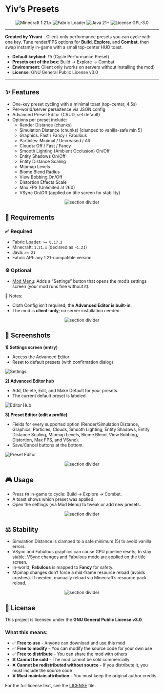 <!-- Modrinth README -->

# Yiv’s Presets

<p align="center">
  <img src="https://img.shields.io/badge/Available%20for%20Minecraft-1.21.x-ecebe6?labelColor=76feff&style=for-the-badge" alt="Minecraft 1.21.x"/>
  <img src="https://img.shields.io/badge/Loader-Fabric-ecebe6?labelColor=76feff&style=for-the-badge" alt="Fabric Loader"/>
  <img src="https://img.shields.io/badge/Java-21+-ecebe6?labelColor=76feff&style=for-the-badge" alt="Java 21+"/>
  <img src="https://img.shields.io/badge/License-GPL--3.0-ecebe6?labelColor=76feff&style=for-the-badge" alt="License GPL-3.0"/>
</p>

---

**Created by Yivani** - Client-only performance presets you can cycle with one key. Tune render/FPS options for **Build**, **Explore**, and **Combat**, then swap instantly in-game with a small top-center HUD toast.  

- **Default keybind**: `F9` (Cycle Performance Preset)  
- **Presets out of the box**: Build → Explore → Combat  
- **Environment**: Client only (works on servers without installing the mod)
- **License**: GNU General Public License v3.0  

---

## ✨ Features
- One-key preset cycling with a minimal toast (top-center, 4.5s)  
- Per-world/server persistence via JSON config  
- Advanced Preset Editor (CRUD, set default)  
- Options per preset include:  
  - Render Distance (chunks)  
  - Simulation Distance (chunks) [clamped to vanilla-safe min 5]  
  - Graphics: Fast / Fancy / Fabulous  
  - Particles: Minimal / Decreased / All  
  - Clouds: Off / Fast / Fancy  
  - Smooth Lighting (Ambient Occlusion) On/Off  
  - Entity Shadows On/Off  
  - Entity Distance Scaling  
  - Mipmap Levels  
  - Biome Blend Radius  
  - View Bobbing On/Off  
  - Distortion Effects Scale  
  - Max FPS (Unlimited at 260)  
  - VSync On/Off (applied on title screen for stability)  

<p align="center"><img src="https://i.imgur.com/eSeUBjO.png" alt="section divider"/></p>

## 🧩 Requirements

### ✅ Required
- Fabric Loader: `>= 0.17.2`  
- Minecraft: `1.21.x` (declared as `~1.21`)  
- Java: `>= 21`  
- Fabric API: any 1.21-compatible version  

### ⚙️ Optional
- [Mod Menu](https://modrinth.com/mod/modmenu): Adds a “Settings” button that opens the mod’s settings screen (your mod runs fine without it).  

📌 Notes:  
- Cloth Config isn’t required; the **Advanced Editor is built-in**.  
- The mod is **client-only**; no server installation needed.  

<p align="center"><img src="https://i.imgur.com/eSeUBjO.png" alt="section divider"/></p>

## 📸 Screenshots

**1) Settings screen (entry)**  
- Access the Advanced Editor  
- Reset to default presets (with confirmation dialog)  

![Settings](https://i.imgur.com/LdL3rWn.png)  

**2) Advanced Editor hub**  
- Add, Delete, Edit, and Make Default for your presets.  
- The current default preset is labeled.  

![Editor Hub](https://i.imgur.com/hd1HSnL.png)  

**3) Preset Editor (edit a profile)**  
- Fields for every supported option (Render/Simulation Distance, Graphics, Particles, Clouds, Smooth Lighting, Entity Shadows, Entity Distance Scaling, Mipmap Levels, Biome Blend, View Bobbing, Distortion, Max FPS, and VSync).  
- Save/Cancel buttons at the bottom.  

![Preset Editor](https://i.imgur.com/OcB6eQ2.png)  

<p align="center"><img src="https://i.imgur.com/eSeUBjO.png" alt="section divider"/></p>

## 🎮 Usage
- Press `F9` in-game to cycle: Build → Explore → Combat.  
- A toast shows which preset was applied.  
- Open the settings (via Mod Menu) to tweak or add new presets.  

<p align="center"><img src="https://i.imgur.com/eSeUBjO.png" alt="section divider"/></p>

## ⚖️ Stability
- Simulation Distance is clamped to a safe minimum (5) to avoid vanilla errors.  
- VSync and Fabulous graphics can cause GPU pipeline resets; to stay stable, VSync changes and Fabulous mode are applied on the title screen.  
- In-world, **Fabulous** is mapped to **Fancy** for safety.  
- Mipmap changes don’t force a mid-frame resource reload (avoids crashes). If needed, manually reload via Minecraft’s resource pack reload.  

<p align="center"><img src="https://i.imgur.com/eSeUBjO.png" alt="section divider"/></p>

## 📜 License
This project is licensed under the **GNU General Public License v3.0**.

### What this means:
- ✅ **Free to use** - Anyone can download and use this mod
- ✅ **Free to modify** - You can modify the source code for your own use
- ✅ **Free to distribute** - You can share the mod with others
- ❌ **Cannot be sold** - The mod cannot be sold commercially
- ❌ **Cannot be redistributed without source** - If you distribute it, you must include the source code
- ❌ **Must maintain attribution** - You must keep the original author credits

For the full license text, see the [LICENSE](LICENSE) file.  
